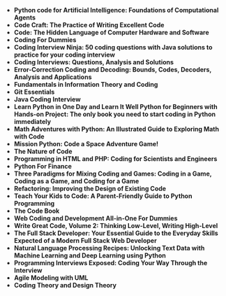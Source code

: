 <ul>
 <li><b><a target="_blank" href="https://github.com/manjunath5496/25-Computer-Books/blob/master/twc(1).pdf" style="text-decoration:none;">Python code for Artificial Intelligence: Foundations of Computational Agents</a></b></li>
  
<li><b><a target="_blank" href="https://github.com/manjunath5496/25-Computer-Books/blob/master/twc(2).pdf" style="text-decoration:none;">Code Craft: The Practice of Writing Excellent Code</a></b></li>  
  
<li><b><a target="_blank" href="https://github.com/manjunath5496/25-Computer-Books/blob/master/twc(3).pdf" style="text-decoration:none;">Code: The Hidden Language of Computer Hardware and Software</a></b></li>

 
<li><b><a target="_blank" href="https://github.com/manjunath5496/25-Computer-Books/blob/master/twc(4).pdf" style="text-decoration:none;">Coding For Dummies</a></b></li>
                               
  <li><b><a target="_blank" href="https://github.com/manjunath5496/25-Computer-Books/blob/master/twc(5).pdf" style="text-decoration:none;">Coding Interview Ninja: 50 coding questions with Java solutions to practice for your coding interview  </a></b></li>   

 <li><b><a target="_blank" href="https://github.com/manjunath5496/25-Computer-Books/blob/master/twc(6).pdf" style="text-decoration:none;">Coding Interviews: Questions, Analysis and Solutions</a></b></li>
                <li><b><a target="_blank" href="https://github.com/manjunath5496/25-Computer-Books/blob/master/twc(7).pdf" style="text-decoration:none;">Error-Correction Coding and Decoding: Bounds, Codes, Decoders, Analysis and Applications</a></b></li>  
<li><b><a target="_blank" href="https://github.com/manjunath5496/25-Computer-Books/blob/master/twc(8).pdf" style="text-decoration:none;">Fundamentals in Information Theory and Coding</a></b></li>  
  
<li><b><a target="_blank" href="https://github.com/manjunath5496/25-Computer-Books/blob/master/twc(9).pdf" style="text-decoration:none;">Git Essentials</a></b></li>

 
<li><b><a target="_blank" href="https://github.com/manjunath5496/25-Computer-Books/blob/master/twc(10).pdf" style="text-decoration:none;">Java Coding Interview</a></b></li>
                               
  <li><b><a target="_blank" href="https://github.com/manjunath5496/25-Computer-Books/blob/master/twc(11).pdf" style="text-decoration:none;">Learn Python in One Day and Learn It Well Python for Beginners with Hands-on Project: The only book you need to start coding in Python immediately</a></b></li>  

<li><b><a target="_blank" href="https://github.com/manjunath5496/25-Computer-Books/blob/master/twc(12).pdf" style="text-decoration:none;">Math Adventures with Python: An Illustrated Guide to Exploring Math with Code</a></b></li>  
  
<li><b><a target="_blank" href="https://github.com/manjunath5496/25-Computer-Books/blob/master/twc(13).pdf" style="text-decoration:none;">Mission Python: Code a Space Adventure Game!</a></b></li>

 
<li><b><a target="_blank" href="https://github.com/manjunath5496/25-Computer-Books/blob/master/twc(14).pdf" style="text-decoration:none;">The Nature of Code</a></b></li>
                               
  <li><b><a target="_blank" href="https://github.com/manjunath5496/25-Computer-Books/blob/master/twc(15).pdf" style="text-decoration:none;">Programming in HTML and PHP: Coding for Scientists and Engineers  </a></b></li>  

<li><b><a target="_blank" href="https://github.com/manjunath5496/25-Computer-Books/blob/master/twc(16).pdf" style="text-decoration:none;">Python For Finance</a></b></li>
                               
  <li><b><a target="_blank" href="https://github.com/manjunath5496/25-Computer-Books/blob/master/twc(17).pdf" style="text-decoration:none;">Three Paradigms for Mixing Coding and Games: Coding in a Game, Coding as a Game, and Coding for a Game</a></b></li>  

<li><b><a target="_blank" href="https://github.com/manjunath5496/25-Computer-Books/blob/master/twc(18).pdf" style="text-decoration:none;">Refactoring: Improving the Design of Existing Code</a></b></li>

<li><b><a target="_blank" href="https://github.com/manjunath5496/25-Computer-Books/blob/master/twc(19).pdf" style="text-decoration:none;">Teach Your Kids to Code: A Parent-Friendly Guide to Python Programming</a></b></li>  
  
<li><b><a target="_blank" href="https://github.com/manjunath5496/25-Computer-Books/blob/master/twc(20).pdf" style="text-decoration:none;">The Code Book</a></b></li>

<li><b><a target="_blank" href="https://github.com/manjunath5496/25-Computer-Books/blob/master/twc(21).pdf" style="text-decoration:none;">Web Coding and Development All-in-One For Dummies</a></b></li>  
  
<li><b><a target="_blank" href="https://github.com/manjunath5496/25-Computer-Books/blob/master/twc(22).pdf" style="text-decoration:none;">Write Great Code, Volume 2: Thinking Low-Level, Writing High-Level</a></b></li>

<li><b><a target="_blank" href="https://github.com/manjunath5496/25-Computer-Books/blob/master/twc(23).pdf" style="text-decoration:none;">The Full Stack Developer: Your Essential Guide to the Everyday Skills Expected of a Modern Full Stack Web Developer</a></b></li>  
  
<li><b><a target="_blank" href="https://github.com/manjunath5496/25-Computer-Books/blob/master/twc(24).pdf" style="text-decoration:none;">Natural Language Processing Recipes: Unlocking Text Data with Machine Learning and Deep Learning using Python</a></b></li>

<li><b><a target="_blank" href="https://github.com/manjunath5496/25-Computer-Books/blob/master/twc(25).pdf" style="text-decoration:none;">Programming Interviews Exposed: Coding Your Way Through the Interview</a></b></li>  
  
<li><b><a target="_blank" href="https://github.com/manjunath5496/25-Computer-Books/blob/master/twc(26).pdf" style="text-decoration:none;">Agile Modeling with UML</a></b></li>

<li><b><a target="_blank" href="https://github.com/manjunath5496/25-Computer-Books/blob/master/twc(27).pdf" style="text-decoration:none;">Coding Theory and Design Theory</a></b></li>



 
</ul>

